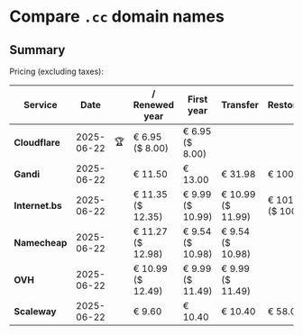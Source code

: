# Compare `.cc` domain names

## Summary

Pricing (excluding taxes):

| Service | Date |  | / Renewed year | First year | Transfer | Restoration |
|--|--|--|--|--|--|--|
| **Cloudflare** | 2025-06-22 | 🏆 | € 6.95<br>($ 8.00) | € 6.95<br>($ 8.00) |  |  |
| **Gandi** | 2025-06-22 |  | € 11.50 | € 13.00 | € 31.98 | € 100.00 |
| **Internet.bs** | 2025-06-22 |  | € 11.35<br>($ 12.35) | € 9.99<br>($ 10.99) | € 10.99<br>($ 11.99) | € 101.79<br>($ 100.39) |
| **Namecheap** | 2025-06-22 |  | € 11.27<br>($ 12.98) | € 9.54<br>($ 10.98) | € 9.54<br>($ 10.98) |  |
| **OVH** | 2025-06-22 |  | € 10.99<br>($ 12.49) | € 9.99<br>($ 11.49) | € 9.99<br>($ 11.49) |  |
| **Scaleway** | 2025-06-22 |  | € 9.60 | € 10.40 | € 10.40 | € 58.00 |
